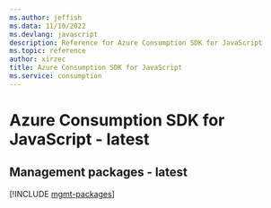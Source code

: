 ```yaml
---
ms.author: jeffish
ms.data: 11/10/2022
ms.devlang: javascript
description: Reference for Azure Consumption SDK for JavaScript
ms.topic: reference
author: xirzec
title: Azure Consumption SDK for JavaScript
ms.service: consumption
---
```

# Azure Consumption SDK for JavaScript - latest

## Management packages - latest
[!INCLUDE [mgmt-packages](consumption-mgmt-index.md)]